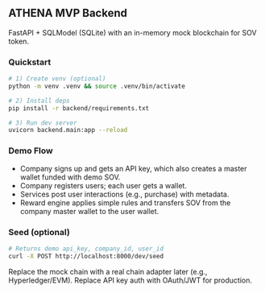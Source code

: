 ## ATHENA MVP Backend

FastAPI + SQLModel (SQLite) with an in-memory mock blockchain for SOV token.

### Quickstart

```bash
# 1) Create venv (optional)
python -m venv .venv && source .venv/bin/activate

# 2) Install deps
pip install -r backend/requirements.txt

# 3) Run dev server
uvicorn backend.main:app --reload
```

### Demo Flow
- Company signs up and gets an API key, which also creates a master wallet funded with demo SOV.
- Company registers users; each user gets a wallet.
- Services post user interactions (e.g., purchase) with metadata.
- Reward engine applies simple rules and transfers SOV from the company master wallet to the user wallet.

### Seed (optional)
```bash
# Returns demo api_key, company_id, user_id
curl -X POST http://localhost:8000/dev/seed
```

Replace the mock chain with a real chain adapter later (e.g., Hyperledger/EVM). Replace API key auth with OAuth/JWT for production.
